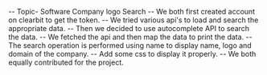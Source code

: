 -- Topic- Software Company logo Search
-- We both first created account on clearbit to get the token.
-- We tried various api's to load  and search the appropriate data.
-- Then we decided to use autocomplete API to search the data.
-- We fetched the api and then map the data to print the data.
-- The search operation is performed using name to display name, logo and domain of the company.
-- Add some css to display it properly.
-- We both equally contributed for the project.